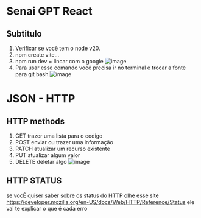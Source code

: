 # Senai GPT React
## Subtitulo
1. Verificar se você tem o node v20.
2. npm create vite...
3. npm run dev = lincar com o google
    ![image](https://github.com/user-attachments/assets/94321e5e-6d44-4cc8-b657-186113d23aa5)
4. Para usar esse comando você precisa ir no terminal e trocar a fonte para git bash
![image](https://github.com/user-attachments/assets/e854c3e0-7796-4031-9d6d-4c14fbe3b21b)

 # JSON - HTTP
 ## HTTP methods
1. GET trazer uma lista para o codigo
2. POST enviar ou trazer uma informação
3. PATCH atualizar um recurso existente
4. PUT atualizar algum valor
5. DELETE deletar algo
![image](https://github.com/user-attachments/assets/e55b5873-f963-4f16-8c83-2179e8eba886)
 ## HTTP STATUS
 se vocÊ quiser  saber sobre os status do HTTP olhe esse site
https://developer.mozilla.org/en-US/docs/Web/HTTP/Reference/Status
ele vai te explicar o que é cada erro
